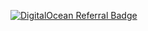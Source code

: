 [![DigitalOcean Referral Badge](https://web-platforms.sfo2.digitaloceanspaces.com/WWW/Badge%202.svg)](https://www.digitalocean.com/?refcode=87761554a72e&utm_campaign=Referral_Invite&utm_medium=Referral_Program&utm_source=badge)
